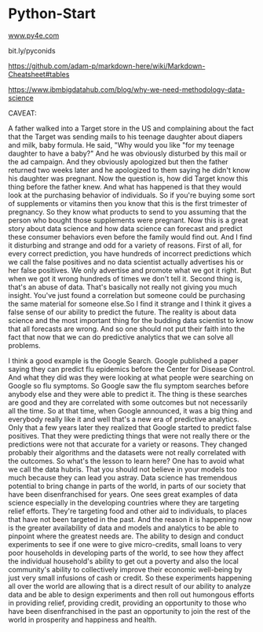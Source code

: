 # Python-Start

www.py4e.com

bit.ly/pyconids

https://github.com/adam-p/markdown-here/wiki/Markdown-Cheatsheet#tables

https://www.ibmbigdatahub.com/blog/why-we-need-methodology-data-science




CAVEAT:

A father walked into a Target store in the US and complaining about the fact that the Target was sending mails to his teenage daughter about diapers and milk, baby formula. He said, "Why would you like "for my teenage daughter to have a baby?" And he was obviously disturbed by this mail or the ad campaign. And they obviously apologized but then the father returned two weeks later and he apologized to them saying he didn't know his daughter was pregnant. Now the question is, how did Target know this thing before the father knew. And what has happened is that they would look at the purchasing behavior of individuals. So if you're buying some sort of supplements or vitamins then you know that this is the first trimester of pregnancy. So they know what products to send to you assuming that the person who bought those supplements were pregnant. Now this is a great story about data science and how data science can forecast and predict these consumer behaviors even before the family would find out. And I find it disturbing and strange and odd for a variety of reasons. First of all, for every correct prediction, you have hundreds of incorrect predictions which we call the false positives and no data scientist actually advertises his or her false positives. 
We only advertise and promote what we got it right. But when we got it wrong hundreds of times we don't tell it. Second thing is, that's an abuse of data. That's basically not really not giving you much insight. You've just found a correlation but someone could be purchasing the same material for someone else.So I find it strange and I think it gives a false sense of our ability to predict the future. The reality is about data science and the most important thing for the budding data scientist to know that all forecasts are wrong. And so one should not put their faith into the fact that now that we can do predictive analytics that we can solve all problems. 

I think a good example is the Google Search. Google published a paper saying they can predict flu epidemics before the Center for Disease Control. And what they did was they were looking at what people were searching on Google so flu symptoms. So Google saw the flu symptom searches before anybody else and they were able to predict it. The thing is these searches are good and they are correlated with some outcomes but not necessarily all the time. So at that time, when Google announced, it was a big thing and everybody really like it and well that's a new era of predictive analytics. Only that a few years later they realized that Google started to predict false positives. That they were predicting things that were not really there or the predictions were not that accurate for a variety or reasons. They changed probably their algorithms and the datasets were not really correlated with the outcomes. So what's the lesson to learn here? One has to avoid what we call the data hubris. That you should not believe in your models too much because they can lead you astray. Data science has tremendous potential to bring change in parts of the world, in parts of our society that have been disenfranchised for years. One sees great examples of data science especially in the developing countries where they are targeting relief efforts. They're targeting food and other aid to individuals, to places that have not been targeted in the past. And the reason it is happening now is the greater availability of data and models and analytics to be able to pinpoint where the greatest needs are. The ability to design and conduct experiments to see if one were to give micro-credits, small loans to very poor households in developing parts of the world, to see how they affect the individual household's ability to get out a poverty and also the local community's ability to collectively improve their economic well-being by just very small infusions of cash or credit. So these experiments happening all over the world are allowing that is a direct result of our ability to analyze data and be able to design experiments and then roll out humongous efforts in providing relief, providing credit, providing an opportunity to those who have been disenfranchised in the past an opportunity to join the rest of the world in prosperity and happiness and health. 
